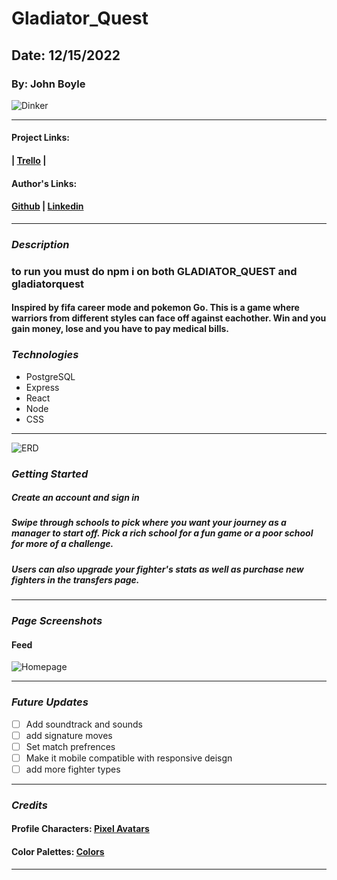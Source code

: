 # Gladiator_Quest

## Date: 12/15/2022

### By: John Boyle

![Dinker](https://ucarecdn.com/83548128-1f06-4c1f-a0fd-a033c53e035d/)

---

#### Project Links:

#### | [Trello](https://trello.com/b/1lvGlmEj/gladiator-quest) |

#### Author's Links:

#### [Github](https://github.com/stardust-4) | [Linkedin](https://www.linkedin.com/in/john-boyle-dev/)

---

### **_Description_**

### to run you must do npm i on both GLADIATOR_QUEST and gladiatorquest

#### Inspired by fifa career mode and pokemon Go. This is a game where warriors from different styles can face off against eachother. Win and you gain money, lose and you have to pay medical bills.

### **_Technologies_**

- PostgreSQL
- Express
- React
- Node
- CSS

---

![ERD](https://ucarecdn.com/5598b738-d76e-4d48-a14f-6f4494e026d3/)

### **_Getting Started_**

##### Create an account and sign in

##### Swipe through schools to pick where you want your journey as a manager to start off. Pick a rich school for a fun game or a poor school for more of a challenge.

##### Users can also upgrade your fighter's stats as well as purchase new fighters in the transfers page.

---

### **_Page Screenshots_**

#### Feed

![Homepage](https://ucarecdn.com/edfcc2bb-3972-4809-a009-2d0430972e05/)

---

### **_Future Updates_**

- [ ] Add soundtrack and sounds
- [ ] add signature moves
- [ ] Set match prefrences
- [ ] Make it mobile compatible with responsive deisgn
- [ ] add more fighter types

---

### **_Credits_**

#### Profile Characters: [Pixel Avatars](https://www.avatarsinpixels.com/chibi/clothing/Pants)

#### Color Palettes: [Colors](https://coolors.co/fa8334-fffd77-ffe882-388697-271033)

---
